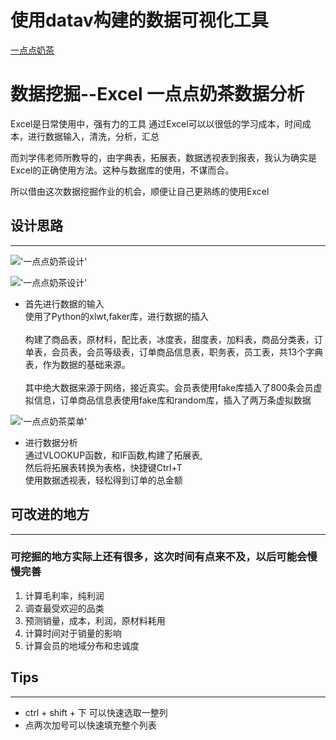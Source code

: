 # 使用datav构建的数据可视化工具 
[一点点奶茶](http://yidiandian.weiye.site)

# 数据挖掘--Excel 一点点奶茶数据分析

Excel是日常使用中，强有力的工具
通过Excel可以以很低的学习成本，时间成本，进行数据输入，清洗，分析，汇总

而刘学伟老师所教导的，由字典表，拓展表，数据透视表到报表，我认为确实是Excel的正确使用方法。这种与数据库的使用，不谋而合。

所以借由这次数据挖掘作业的机会，顺便让自己更熟练的使用Excel

## 设计思路
___

!['一点点奶茶设计'](https://i.ibb.co/7VXSm6p/image.png)

!['一点点奶茶设计'](https://i.ibb.co/pPgPgPw/image.png)
- 首先进行数据的输入 <br>使用了Python的xlwt,faker库，进行数据的插入<br><br>
构建了商品表，原材料，配比表，冰度表，甜度表，加料表，商品分类表，订单表，会员表，会员等级表，订单商品信息表，职务表，员工表，共13个字典表，作为数据的基础来源。<br><br>其中绝大数据来源于网络，接近真实。会员表使用fake库插入了800条会员虚拟信息，订单商品信息表使用fake库和random库，插入了两万条虚拟数据

!['一点点奶茶菜单'](https://i.ibb.co/949w129/image.png)
- 进行数据分析
<br>通过VLOOKUP函数，和IF函数,构建了拓展表,<br>然后将拓展表转换为表格，快捷键Ctrl+T<br>
使用数据透视表，轻松得到订单的总金额


## 可改进的地方
___
### 可挖掘的地方实际上还有很多，这次时间有点来不及，以后可能会慢慢完善
1. 计算毛利率，纯利润
2. 调查最受欢迎的品类
3. 预测销量，成本，利润，原材料耗用
4. 计算时间对于销量的影响
5. 计算会员的地域分布和忠诚度

## Tips
---
- ctrl + shift + 下 可以快速选取一整列
- 点两次加号可以快速填充整个列表
